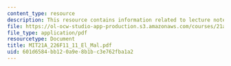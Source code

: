 ```yaml
---
content_type: resource
description: This resource contains information related to lecture notes.
file: https://ol-ocw-studio-app-production.s3.amazonaws.com/courses/21a-226-ethnic-and-national-identity-fall-2011/601d6584bb120a9e8b1bc3e762fba1a2_MIT21A_226F11_11_El_Mal.pdf
file_type: application/pdf
resourcetype: Document
title: MIT21A_226F11_11_El_Mal.pdf
uid: 601d6584-bb12-0a9e-8b1b-c3e762fba1a2
---
```

